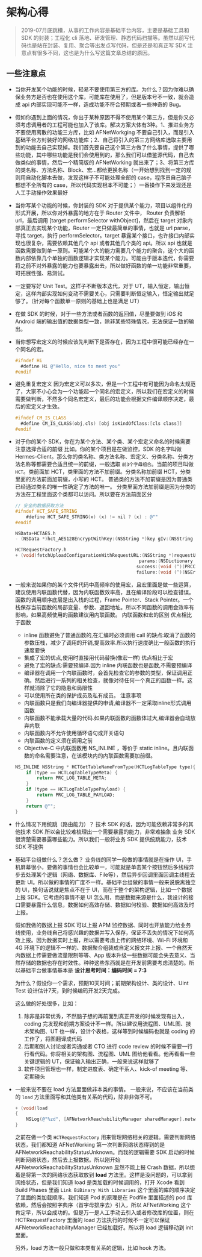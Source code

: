 # 架构心得

> 2019-07月底跳槽，从事的工作内容是基础平台内容，主要是基础工具和 SDK 的封装；工程化 cli 落地、研发管理、静态代码扫描等。虽然以前写代码也是站在封装、复用、聚合等出发点写代码，但是还是和真正写 SDK 注意点有很多不同，这也是为什么写这篇文章总结的原因。


## 一些注意点

- 当你开发某个功能的时候，轻易不要使用第三方的库。为什么？因为你难以确保业务方是否也在使用这个库，可能库在使用了，但是版本号不一致，就会造成 api 内部实现可能不一样，造成功能不符合预期或者一些神奇的 Bug。
- 假如你遇到上面的情况，你出于某种原因不得不使用某个第三方，但是你又必须考虑调用者的工程可能也加入了该库。解决方案大体有3种。1、推进业务方不要使用离散的功能三方库，比如 AFNetWorkging 不要自己引入，而是引入基础平台方封装好的网络功能库；2、自己将引入的第三方网络库选取主要用到的功能去自己实现掉。我们首先要自己这个第三方做了什么事情，提供了哪些功能，其中哪些功能是我们会使用到的，那么我们可以借鉴源代码，自己去做类似的事情，然后一个精简版的 AFNetWorking 就出来了；3、将第三方库的类名称、方法名称、Block、宏...都给更换名称（一开始想到找到一定的规则用自动化脚本去做，发现这样子不可能处理全部的 case，程序员自己脑子都想不全所有的 case，所以代码实现根本不可能；）一番操作下来发现还是人工手动操作效果最好
- 当你写某个功能的时候，你封装的 SDK 对于提供某个能力，项目以组件化的形式开展，所以你对外暴露的地方在于 Router 文件中， Router 负责解析 url，最后调用 [target performSelector withObject]，然后在 target 对象内部真正去实现某个功能，Router 一定只做最简单的事情，也就是 url parse，寻找 target，执行 performSelector。target 暴露某个接口，也许接口内部实现也很复杂，需要依赖其他几个 api 或者其他几个类的 api。所以 api 也就是函数需要做到单一原则。可能某个大的能力需要几个能力的聚合，这个大的函数内部依靠几个单独的函数逻辑才实现某个能力。可能由于版本迭代，你需要将之前不对外暴露的能力也要暴露出去，所以做好函数的单一功能非常重要，可拓展性强、易测试。
- 一定要写好 Unit Test。这样子不断版本迭代，对于 UT，输入恒定，输出恒定，这样内部实现如何变动不需要关心，只需要判断恒定输入，恒定输出就足够了。（针对每个函数单一原则的基础上也是满足 UT）
- 在做 SDK 的时候，对于一些方法或者函数的返回值，尽量要做到 iOS 和 Android 端的输出值的数据类型一致，除非某些特殊情况，无法保证一致的输出。
- 当你想写宏定义的时候应该先判断下是否存在，因为工程中很可能已经存在一个同名的宏。
  ```Objective-C
  #ifndef Hi
    #define Hi @"Hello, nice to meet you"
  #endif
  ```
- 避免重复宏定义
  因为宏定义可以多次，但是一个工程中有可能因为命名太规范了，大家不小心会为一个功能起一个同名的宏定义，所以我们在宏定义的时候需要做判断，不然多个同名宏定义，最后的功能会根据文件编译顺序决定，最后的宏定义才生效。
  ```Objective-c
  #ifndef CM_IS_CLASS
    #define CM_IS_CLASS(obj,cls) [obj isKindOfClass:[cls class]]
  #endif
  ```
- 对于你的某个 SDK，你在为某个方法、某个类、某个宏定义命名的时候需要注意选择合适的前缀
  比如。你的某个项目是在做监控，SDK 的名字叫做 Hermes-Client。那么你的类名称、类方法名称、宏定义、分类名称、分类方法名称等都需要合适且统一的前缀，一般选取 `前3个字母组合`。当前的项目叫做 `HCT`。类前面加 HCT，类里面的方法不加前缀。分类名称加前缀 HCT，分类里面的方法前面加前缀，小写的 HCT。
  普通类的方法不加前缀是因为普通类已经通过类名的唯一性确定了方法的唯一。
  分类里面方法加前缀是因为分类的方法在工程里面这个类都可以访问。所以要在方法前面区分
  ```Objective-C
  // 安全的数据获取方法
  #ifndef HCT_SAFE_STRING
      #define HCT_SAFE_STRING(x) (x) != nil ? (x) : @""
  #endif

  NSData+HCTAES.h
  - (NSData *)hct_AES128EncryptWithKey:(NSString *)key gIv:(NSString *)Iv;

  HCTRequestFactory.h
  + (void)fetchUploadConfigurationWithRequestURL:(NSString *)requestUrlString
                                                params:(NSDictionary *)params
                                               success:(void (^)(PRCConfigurationModel*model))success
                                               failure:(void (^)(NSError *error))failure;
  ```
  
- 一般来说如果你的某个文件代码中高频率的使用宏，且宏里面是做一些运算，建议使用内联函数代替，因为内联函数效率高，且在编译阶段可以检查错误。函数的调用顺序底层是出入栈的过程，Frame Pointer、Stack Pointer。一个栈保存当前函数的局部变量、参数、返回地址。所以不同函数的调用会效率有影响，如果高频使用的函数建议用内联函数。
  内联函数和宏的区别
  优点相比于函数
  
  - inline 函数避免了普通函数的,在汇编时必须调用 call 的缺点:取消了函数的参数压栈，减少了调用的开销,提高效率.所以执行速度确比一般函数的执行速度要快
  - 集成了宏的优点,使用时直接用代码替换(像宏一样)
  优点相比于宏
  - 避免了宏的缺点:需要预编译.因为 inline 内联函数也是函数,不需要预编译
  - 编译器在调用一个内联函数时，会首先检查它的参数的类型，保证调用正确。然后进行一系列的相关检查，就像对待任何一个真正的函数一样。这样就消除了它的隐患和局限性
  - 可以使用所在类的保护成员及私有成员。
  注意事项
  - 内联函数只是我们向编译器提供的申请,编译器不一定采取inline形式调用函数
  - 内联函数不能承载大量的代码.如果内联函数的函数体过大,编译器会自动放弃内联
  - 内联函数内不允许使用循环语句或开关语句
  - 内联函数的定义须在调用之前
  - Objective-C 中内联函数用 NS_INLINE ，等价于 static inline。且内联函数的命名需要注意，在该模块内的内联函数需要加前缀。
  ```Objective-C
  NS_INLINE NSString * HCTGetTableNameFromType(HCTLogTableType type){
      if (type == HCTLogTableTypeMeta) {
          return PRC_LOG_TABLE_META;
      }
      if (type == HCTLogTableTypePayload) {
          return PRC_LOG_TABLE_PAYLOAD;
      }
      return @"";
  }
  ```
- 什么情况下用统跳（路由能力）？
  技术 SDK 的话，因为可能依赖非常多的其他技术 SDK 所以会比较难梳理出一个需要暴露的能力，非常难抽象
  业务 SDK 很清楚需要暴露哪些能力。所以我们一般将业务 SDK 提供统跳能力，技术 SDK 不提供

- 基础平台组做什么？怎么做？
  业务线的同学一般做的事情就是在操作 UI，手机屏幕很小，要做的事情也会比较单一，可能就是单击某个按钮然后多线程异步去处理某个逻辑（网络、数据库、File等），然后异步回调里面回调主线程去更新 UI。所以做的事情的广度不一样。基础平台组做的事情一般来说脱离独立的 UI，换句话说就是焦点不在于 UI，而在于整个的架构逻辑，比如一个数据上报 SDK。它考虑的事情不是 UI 怎么用，而是数据来源是什么，我设计的接口需要暴露什么信息，数据如何高效存储、数据如何校验、数据如何高效及时上报。

  假如我做的数据上报 SDK 可以上报 APM 监控数据、同时也开放能力给业务线使用，业务线自己将感兴趣的数据并写入保存，保证不丢失的情况下如何高效上报。因为数据实时上报，所以需要考虑上传的网络环境、Wi-Fi 环境和 4G 环境下的逻辑不一样的、数据聚合组装成自定义报文并上报、一个自然天内数据上传需要做流量限制等等、App 版本升级一些数据可能会失去意义、当然存储的数据也存在时效性。种种这些东西就是在开发前需要考虑清楚的。所以基础平台做事情基本是 **设计思考时间：编码时间 = 7:3**

  为什么？假设你一个需求，预期10天时间；前期架构设计、类的设计、Uint Test 设计估计7天，到时候编码开发2天完成。

  这么做的好处很多，比如：
    1. 除非是非常优秀，不然脑子想的再前面到真正开发的时候发现有出入，coding 完发现和前期方案设计不一样。所以建议用流程图、UML图、技术架构图、UT 也一样，设计个表格，这样等到时候编码也就是 coding 的工作了，将图翻译成代码
    2. 后期和别人讨论或者沟通或者 CTO 进行 code review 的时候不需要一行行看代码。你将相关的架构图、流程图、UML 图给他看看。他再看看一些关键逻辑的 UT，保证输入输出正确，一般来说这样就够了
    3. 软件项目管理也一样，制定进度表、确定干系人、kick-of meeting 等、定期碰头

- 一般来说不要在  load 方法里面做非本类的事情。
  一般来说，不应该在当前类的 `load` 方法里面写和其他类有关系的代码，除非非做不可。
  ```Objective-C
  + (void)load
  {
      NSLog(@"%zd", [AFNetworkReachabilityManager sharedManager].networkReachabilityStatus);
  }
  ```
  之前在做一个类 `HCTRequestFactory` 用来管理网络相关的逻辑。需要判断网络状态，我们都知道 AFNetWorking 第一次判断网络状态得到的是 AFNetworkReachabilityStatusUnknown。而我的逻辑需要 SDK 启动的时候判断网络状态，然后去上报数据。所以刚开始 AFNetworkReachabilityStatusUnknown 显然不能上报 Crash 数据，所以想着是将第一次的网络状态获取放到 **load** 方法里。这样是没问题的，可以拿到网络状态，但是我们知道 load 是类加载的时候调用的，打开 Xcode 看到 Build Phases 里面 `Link BiBinary With Libraries` 这个里面的库的顺序决定了里面的类加载顺序。我们知道 Pod 的原理是在 Podfile 里面描述的 pod 库依赖，然后会按照字典序（首字母排序去）引入，所以 AFNetWorking 这个肯定早，所以会成功的。但是万一是人工手动去引入或者修改库的位置，则在 HCTRequestFactory 里面的 load 方法执行的时候不一定可以保证 AFNetworkReachabilityManager 已经加载好。所以将 load 逻辑移动到 init 里面。

  另外，load 方法一般只做和本类有关系的逻辑，比如 hook 方法。